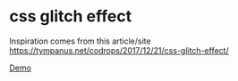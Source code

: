# css glitch effect

Inspiration comes from this article/site
https://tympanus.net/codrops/2017/12/21/css-glitch-effect/

[Demo](https://nickwilsondev.github.io/cssglitcheffect/)
